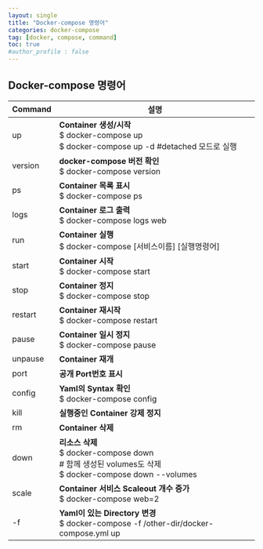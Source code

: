 ```yaml
---
layout: single
title: "Docker-compose 명령어"
categories: docker-compose
tag: [docker, compose, command]
toc: true
#author_profile : false
---
```


## Docker-compose 명령어

| Command | 설명                                                         |
| ------- | ------------------------------------------------------------ |
| up      | **Container 생성/시작**<br />$ docker-compose up<br />$ docker-compose up -d #detached 모드로 실행 |
| version | **docker-compose 버전 확인**<br />$ docker-compose version   |
| ps      | **Container 목록 표시**<br />$ docker-compose ps             |
| logs    | **Container 로그 출력**<br />$ docker-compose logs web       |
| run     | **Container 실행**<br />$ docker-compose [서비스이름] [실행명령어] |
| start   | **Container 시작**<br />$ docker-compose start               |
| stop    | **Container 정지**<br />$ docker-compose stop                |
| restart | **Container 재시작**<br />$ docker-compose restart           |
| pause   | **Container 일시 정지**<br />$ docker-compose pause          |
| unpause | **Container 재개**                                           |
| port    | **공개 Port번호 표시**                                       |
| config  | **Yaml의 Syntax 확인**<br />$ docker-compose config          |
| kill    | **실행중인 Container 강제 정지**                             |
| rm      | **Container 삭제**                                           |
| down    | **리소스 삭제**<br />$ docker-compose down<br /># 함께 생성된 volumes도 삭제<br />$ docker-compose down --volumes |
| scale   | **Container  서비스 Scaleout 개수 증가**<br />$ docker-compose web=2 |
| -f      | **Yaml이 있는 Directory 변경**<br />$ docker-compose -f /other-dir/docker-compose.yml up |


